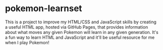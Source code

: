 # pokemon-learnset
This is a project to improve my HTML/CSS and JavaScript skills by creating a useful HTML app, hosted via GitHub Pages, that provides information about what moves any given Pokemon will learn in any given generation. It's a fun way to learn HTML and JavaScript and it'll be useful resource for me when I play Pokemon!
